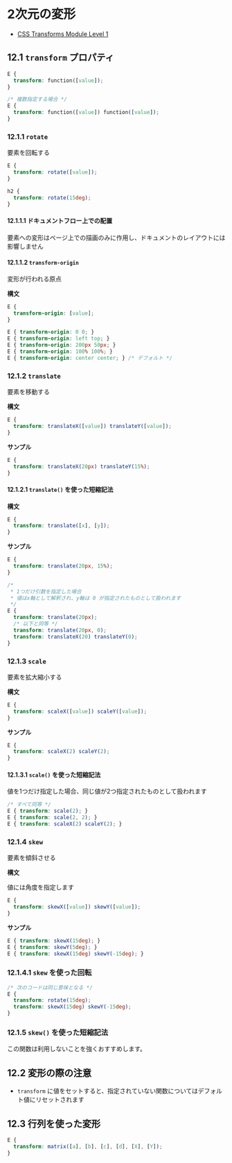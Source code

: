 # 2次元の変形

- [CSS Transforms Module Level 1](https://drafts.csswg.org/css-transforms/)


## 12.1 `transform` プロパティ

```css
E {
  transform: function([value]);
}

/* 複数指定する場合 */
E {
  transform: function([value]) function([value]);
}
```

### 12.1.1 `rotate`

要素を回転する

```css
E {
  transform: rotate([value]);
}

h2 {
  transform: rotate(15deg);
}
```

#### 12.1.1.1 ドキュメントフロー上での配置

要素への変形はページ上での描画のみに作用し、ドキュメントのレイアウトには影響しません


#### 12.1.1.2 `transform-origin`

変形が行われる原点

__構文__

```css
E {
  transform-origin: [value];
}
```

```css
E { transform-origin: 0 0; }
E { transform-origin: left top; }
E { transform-origin: 200px 50px; }
E { transform-origin: 100% 100%; }
E { transform-origin: center center; } /* デフォルト */
```

### 12.1.2 `translate`

要素を移動する

__構文__

```css
E {
  transform: translateX([value]) translateY([value]);
}
```

__サンプル__

```css
E {
  transform: translateX(20px) translateY(15%);
}
```

#### 12.1.2.1 `translate()` を使った短縮記法

__構文__

```css
E {
  transform: translate([x], [y]);
}
```

__サンプル__

```css
E {
  transform: translate(20px, 15%);
}

/*
 * 1つだけ引数を指定した場合
 * 値はx軸として解釈され、y軸は 0 が指定されたものとして扱われます
 */
E {
  transform: translate(20px);
  /* 以下と同等 */
  transform: translate(20px, 0);
  transform: translateX(20) translateY(0);
}
```

### 12.1.3 `scale`

要素を拡大縮小する

__構文__

```css
E {
  transform: scaleX([value]) scaleY([value]);
}
```

__サンプル__

```css
E {
  transform: scaleX(2) scaleY(2);
}
```

#### 12.1.3.1 `scale()` を使った短縮記法

値を1つだけ指定した場合、同じ値が2つ指定されたものとして扱われます

```css
/* すべて同等 */
E { transform: scale(2); }
E { transform: scale(2, 2); }
E { transform: scaleX(2) scaleY(2); }
```

### 12.1.4 `skew`

要素を傾斜させる

__構文__

値には角度を指定します

```css
E {
  transform: skewX([value]) skewY([value]);
}
```

__サンプル__

```css
E { transform: skewX(15deg); }
E { transform: skewY(5deg); }
E { transform: skewX(15deg) skewY(-15deg); }
```

### 12.1.4.1 `skew` を使った回転

```css
/* 次のコードは同じ意味となる */
E {
  transform: rotate(15deg);
  transform: skewX(15deg) skewY(-15deg);
}
```

### 12.1.5 `skew()` を使った短縮記法

この関数は利用しないことを強くおすすめします。


## 12.2 変形の際の注意

- `transform` に値をセットすると、指定されていない関数についてはデフォルト値にリセットされます


## 12.3 行列を使った変形

```css
E {
  transform: matrix([a], [b], [c], [d], [X], [Y]);
}
```

